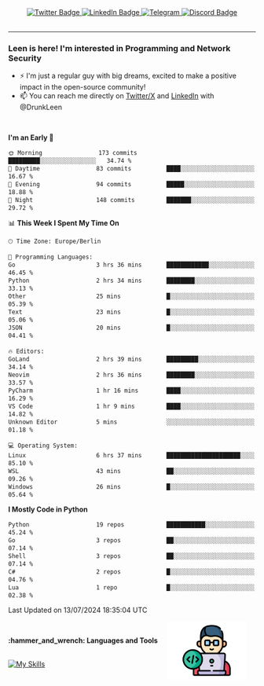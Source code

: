 <div id="badges" align="center">
  <a href="https://twitter.com/DrunkLeen">
    <img src="https://img.shields.io/badge/Twitter-blue?style=for-the-badge&logo=twitter&logoColor=white" alt="Twitter Badge"/>
  </a>
  <a href="https://www.instagram.com/reza.df.x">  
    <img src="https://img.shields.io/badge/LinkedIn-skyblue?style=for-the-badge&logo=LinkedIn&logoColor=black" alt="LinkedIn Badge"/>
  </a>
  <a href="http://telegram.me/rezadfx">
    <img src="https://img.shields.io/badge/Telegram-white?style=for-the-badge&logo=telegram&logoColor=blue" alt=Telegram Badge"/>
  </a>
  <a href="https://discord.com/users/DrunkLeen">
    <img src="https://img.shields.io/badge/Discord-gray?style=for-the-badge&logo=discord&logoColor=white" alt="Discord Badge"/>
  </a>
  <br>
  <img src="https://komarev.com/ghpvc/?username=drunkleen&style=flat-square&color=red" alt=""/>
</div>


---


### <summary><b> Leen is here! I'm interested in Programming and Network Security</b></summary>

- :zap: I'm just a regular guy with big dreams, excited to make a positive impact in the open-source community!
- :mailbox: You can reach me directly on [Twitter/X](https://twitter.com/DrunkLeen) and [LinkedIn](https://www.linkedin.com/in/drunkleen/) with @DrunkLeen

<br>

<!-- <details>
<summary><b>:gear: &nbsp;Git statistics</b></summary>
<br>

[![Top Langs](https://github-readme-stats.vercel.app/api/top-langs/?username=drunkleen&layout=compact&theme=github_dark#gh-dark-mode-only)](https://github.com/drunkleen/github-readme-stats)
[![Top Langs](https://github-readme-stats.vercel.app/api/top-langs/?username=drunkleen&layout=compact&theme=vue#gh-light-mode-only)](https://github.com/drunkleen/github-readme-stats)
[![DrunkLeen's GitHub stats-Dark](https://github-readme-stats.vercel.app/api?username=drunkleen&show_icons=true&theme=github_dark#gh-dark-mode-only)](https://github.com/drunkleen/)
[![DrunkLeen's GitHub stats-Light](https://github-readme-stats.vercel.app/api?username=drunkleen&show_icons=true&theme=vue#gh-light-mode-only)](https://github.com/drunkleen/github-readme-stats)
[![willianrod's wakatime stats](https://github-readme-stats.vercel.app/api/wakatime?username=drunkleen&theme=github_dark#gh-dark-mode-only)](https://github.com/drunkleen/github-readme-stats)
[![willianrod's wakatime stats](https://github-readme-stats.vercel.app/api/wakatime?username=drunkleen&layout=compact&theme=vue#gh-light-mode-only)](https://github.com/drunkleen/github-readme-stats)

</details> -->


<!--START_SECTION:waka-->
**I'm an Early 🐤** 

```text
🌞 Morning                173 commits         █████████░░░░░░░░░░░░░░░░   34.74 % 
🌆 Daytime                83 commits          ████░░░░░░░░░░░░░░░░░░░░░   16.67 % 
🌃 Evening                94 commits          █████░░░░░░░░░░░░░░░░░░░░   18.88 % 
🌙 Night                  148 commits         ███████░░░░░░░░░░░░░░░░░░   29.72 % 
```


📊 **This Week I Spent My Time On** 

```text
🕑︎ Time Zone: Europe/Berlin

💬 Programming Languages: 
Go                       3 hrs 36 mins       ████████████░░░░░░░░░░░░░   46.45 % 
Python                   2 hrs 34 mins       ████████░░░░░░░░░░░░░░░░░   33.13 % 
Other                    25 mins             █░░░░░░░░░░░░░░░░░░░░░░░░   05.39 % 
Text                     23 mins             █░░░░░░░░░░░░░░░░░░░░░░░░   05.06 % 
JSON                     20 mins             █░░░░░░░░░░░░░░░░░░░░░░░░   04.41 % 

🔥 Editors: 
GoLand                   2 hrs 39 mins       █████████░░░░░░░░░░░░░░░░   34.14 % 
Neovim                   2 hrs 36 mins       ████████░░░░░░░░░░░░░░░░░   33.57 % 
PyCharm                  1 hr 16 mins        ████░░░░░░░░░░░░░░░░░░░░░   16.29 % 
VS Code                  1 hr 9 mins         ████░░░░░░░░░░░░░░░░░░░░░   14.82 % 
Unknown Editor           5 mins              ░░░░░░░░░░░░░░░░░░░░░░░░░   01.18 % 

💻 Operating System: 
Linux                    6 hrs 37 mins       █████████████████████░░░░   85.10 % 
WSL                      43 mins             ██░░░░░░░░░░░░░░░░░░░░░░░   09.26 % 
Windows                  26 mins             █░░░░░░░░░░░░░░░░░░░░░░░░   05.64 % 
```

**I Mostly Code in Python** 

```text
Python                   19 repos            ███████████░░░░░░░░░░░░░░   45.24 % 
Go                       3 repos             ██░░░░░░░░░░░░░░░░░░░░░░░   07.14 % 
Shell                    3 repos             ██░░░░░░░░░░░░░░░░░░░░░░░   07.14 % 
C#                       2 repos             █░░░░░░░░░░░░░░░░░░░░░░░░   04.76 % 
Lua                      1 repo              █░░░░░░░░░░░░░░░░░░░░░░░░   02.38 % 
```




 Last Updated on 13/07/2024 18:35:04 UTC
<!--END_SECTION:waka-->

<img align='right' height='120' style="margin-right:20px" src='assets/img/programmer.png' alt='Programmer'>


<p align="center">
<br>



 <summary><b>:hammer_and_wrench: Languages and Tools</b></summary><br>
<p align="center">

[![My Skills](https://skillicons.dev/icons?i=git,python,rust,java,fastapi,django,flask,spring,linux,go,neovim,vscode,idea,postgres,postman,ps,pr,arch&perline=9)](https://github.com/drunkleen/)

